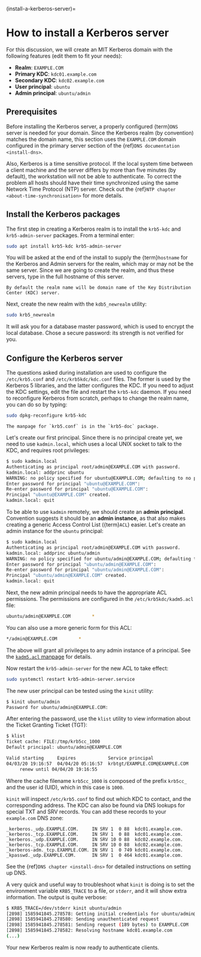 (install-a-kerberos-server)=
# How to install a Kerberos server

For this discussion, we will create an MIT Kerberos domain with the following features (edit them to fit your needs):

- **Realm**: `EXAMPLE.COM`
- **Primary KDC**: `kdc01.example.com`
- **Secondary KDC**: `kdc02.example.com`
- **User principal**: `ubuntu`
- **Admin principal**: `ubuntu/admin`

## Prerequisites

Before installing the Kerberos server, a properly configured {term}`DNS` server is needed for your domain. Since the Kerberos realm (by convention) matches the domain name, this section uses the `EXAMPLE.COM` domain configured in the primary server section of the {ref}`DNS documentation <install-dns>`.

Also, Kerberos is a time sensitive protocol. If the local system time between a client machine and the server differs by more than five minutes (by default), the workstation will not be able to authenticate. To correct the problem all hosts should have their time synchronized using the same Network Time Protocol (NTP) server. Check out the {ref}`NTP chapter <about-time-synchronisation>` for more details.

## Install the Kerberos packages

The first step in creating a Kerberos realm is to install the `krb5-kdc` and `krb5-admin-server` packages. From a terminal enter:

```bash
sudo apt install krb5-kdc krb5-admin-server
```

You will be asked at the end of the install to supply the {term}`hostname` for the Kerberos and Admin servers for the realm, which may or may not be the same server. Since we are going to create the realm, and thus these servers, type in the full hostname of this server.

```{note}
By default the realm name will be domain name of the Key Distribution Center (KDC) server.
```

Next, create the new realm with the `kdb5_newrealm` utility:

```bash
sudo krb5_newrealm
```

It will ask you for a database master password, which is used to encrypt the local database. Chose a secure password: its strength is not verified for you.

## Configure the Kerberos server

The questions asked during installation are used to configure the `/etc/krb5.conf` and `/etc/krb5kdc/kdc.conf` files. The former is used by the Kerberos 5 libraries, and the latter configures the KDC. If you need to adjust the KDC settings, edit the file and restart the `krb5-kdc` daemon. If you need to reconfigure Kerberos from scratch, perhaps to change the realm name, you can do so by typing:

```bash
sudo dpkg-reconfigure krb5-kdc
```

```{note}
The manpage for `krb5.conf` is in the `krb5-doc` package.
```

Let's create our first principal. Since there is no principal create yet, we need to use `kadmin.local`, which uses a local UNIX socket to talk to the KDC, and requires root privileges:

```bash
$ sudo kadmin.local
Authenticating as principal root/admin@EXAMPLE.COM with password.
kadmin.local: addprinc ubuntu
WARNING: no policy specified for ubuntu@EXAMPLE.COM; defaulting to no policy
Enter password for principal "ubuntu@EXAMPLE.COM": 
Re-enter password for principal "ubuntu@EXAMPLE.COM": 
Principal "ubuntu@EXAMPLE.COM" created.
kadmin.local: quit
```

To be able to use `kadmin` remotely, we should create an **admin principal**. Convention suggests it should be an **admin instance**, as that also makes creating a generic Access Control List ({term}`ACL`) easier. Let's create an admin instance for the `ubuntu` principal:

```bash
$ sudo kadmin.local
Authenticating as principal root/admin@EXAMPLE.COM with password.
kadmin.local: addprinc ubuntu/admin
WARNING: no policy specified for ubuntu/admin@EXAMPLE.COM; defaulting to no policy
Enter password for principal "ubuntu/admin@EXAMPLE.COM": 
Re-enter password for principal "ubuntu/admin@EXAMPLE.COM": 
Principal "ubuntu/admin@EXAMPLE.COM" created.
kadmin.local: quit
```

Next, the new admin principal needs to have the appropriate ACL permissions. The permissions are configured in the `/etc/krb5kdc/kadm5.acl` file:

```bash
ubuntu/admin@EXAMPLE.COM        *
```

You can also use a more generic form for this ACL:

```bash
*/admin@EXAMPLE.COM        *
```

The above will grant all privileges to any admin instance of a principal. See the [`kadm5.acl` manpage](http://manpages.ubuntu.com/manpages/jammy/man5/kadm5.acl.5.html) for details.

Now restart the `krb5-admin-server` for the new ACL to take effect:

```bash
sudo systemctl restart krb5-admin-server.service
```

The new user principal can be tested using the `kinit` utility:

```bash
$ kinit ubuntu/admin
Password for ubuntu/admin@EXAMPLE.COM:
```

After entering the password, use the `klist` utility to view information about the Ticket Granting Ticket (TGT):

```bash
$ klist
Ticket cache: FILE:/tmp/krb5cc_1000
Default principal: ubuntu/admin@EXAMPLE.COM

Valid starting     Expires            Service principal
04/03/20 19:16:57  04/04/20 05:16:57  krbtgt/EXAMPLE.COM@EXAMPLE.COM
     renew until 04/04/20 19:16:55
```

Where the cache filename `krb5cc_1000` is composed of the prefix `krb5cc_` and the user id (UID), which in this case is `1000`.

`kinit` will inspect `/etc/krb5.conf` to find out which KDC to contact, and the corresponding address. The KDC can also be found via DNS lookups for special TXT and SRV records. You can add these records to your `example.com` DNS zone:

```text
_kerberos._udp.EXAMPLE.COM.     IN SRV 1  0 88  kdc01.example.com.
_kerberos._tcp.EXAMPLE.COM.     IN SRV 1  0 88  kdc01.example.com.
_kerberos._udp.EXAMPLE.COM.     IN SRV 10 0 88  kdc02.example.com. 
_kerberos._tcp.EXAMPLE.COM.     IN SRV 10 0 88  kdc02.example.com. 
_kerberos-adm._tcp.EXAMPLE.COM. IN SRV 1  0 749 kdc01.example.com.
_kpasswd._udp.EXAMPLE.COM.      IN SRV 1  0 464 kdc01.example.com.
```

See the {ref}`DNS chapter <install-dns>` for detailed instructions on setting up DNS.

A very quick and useful way to troubleshoot what `kinit` is doing is to set the environment variable `KRB5_TRACE` to a file, or `stderr`, and it will show extra information. The output is quite verbose:

```bash
$ KRB5_TRACE=/dev/stderr kinit ubuntu/admin
[2898] 1585941845.278578: Getting initial credentials for ubuntu/admin@EXAMPLE.COM
[2898] 1585941845.278580: Sending unauthenticated request
[2898] 1585941845.278581: Sending request (189 bytes) to EXAMPLE.COM
[2898] 1585941845.278582: Resolving hostname kdc01.example.com
(...)
```

Your new Kerberos realm is now ready to authenticate clients.
